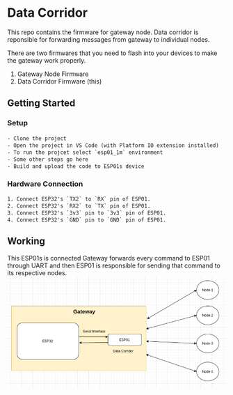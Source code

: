 # Data Corridor
This repo contains the firmware for gateway node. Data corridor is reponsible for forwarding messages from gateway to individual nodes.

There are two firmwares that you need to flash into your devices to make the gateway work properly.
  1. Gateway Node Firmware 
  2. Data Corridor Firmware (this)

## Getting Started

### Setup
    - Clone the project
    - Open the project in VS Code (with Platform IO extension installed)
    - To run the projcet select `esp01_1m` environment
    - Some other steps go here
    - Build and upload the code to ESP01s device

### Hardware Connection
    1. Connect ESP32's `TX2` to `RX` pin of ESP01.
    2. Connect ESP32's `RX2` to `TX` pin of ESP01.
    3. Connect ESP32's `3v3` pin to `3v3` pin of ESP01.
    4. Connect ESP32's `GND` pin to `GND` pin of ESP01.

## Working
This ESP01s is connected
Gateway forwards every command to ESP01 through UART and then ESP01 is responsible for sending that command to its respective nodes.
![Design of Gateway](media/gateway-design.png)
